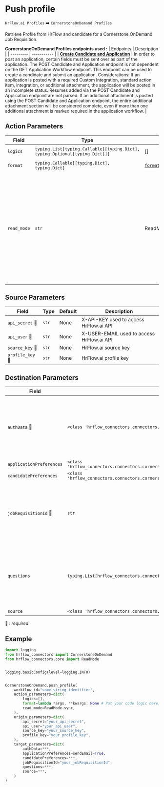 # Push profile

`HrFlow.ai Profiles` :arrow_right: `CornerstoneOnDemand Profiles`

Retrieve Profile from HrFlow and candidate for a Cornerstone OnDemand Job Requisition.

**CornerstoneOnDemand Profiles endpoints used :**
| Endpoints | Description |
| --------- | ----------- |
| [**Create Candidate and Application**](https://{corpname}{env}.csod.com/services/api/x/candidate/v1/application) | In order to post an application, certain fields must be sent over as part of the application. The POST Candidate and Application endpoint is not dependent on the GET Application Workflow endpoint. This endpoint can be used to create a candidate and submit an application. Considerations: If an application is posted with a required Custom Integration, standard action item, integration, or additional attachment, the application will be posted in an incomplete status. Resumes added via the POST Candidate and Application endpoint are not parsed. If an additional attachment is posted using the POST Candidate and Application endpoint, the entire additional attachment section will be considered complete, even if more than one additional attachment is marked required in the application workflow. |

## Action Parameters

| Field       | Type                                                                        | Default                                         | Description                                                                                                                                                                                                                                     |
| ----------- | --------------------------------------------------------------------------- | ----------------------------------------------- | ----------------------------------------------------------------------------------------------------------------------------------------------------------------------------------------------------------------------------------------------- |
| `logics`    | `typing.List[typing.Callable[[typing.Dict], typing.Optional[typing.Dict]]]` | []                                              | List of logic functions                                                                                                                                                                                                                         |
| `format`    | `typing.Callable[[typing.Dict], typing.Dict]`                               | [`format_hrflow_profile`](../connector.py#L148) | Formatting function                                                                                                                                                                                                                             |
| `read_mode` | `str`                                                                       | ReadMode.sync                                   | If 'incremental' then `read_from` of the last run is given to Origin Warehouse during read. **The actual behavior depends on implementation of read**. In 'sync' mode `read_from` is neither fetched nor given to Origin Warehouse during read. |

## Source Parameters

| Field                      | Type  | Default | Description                               |
| -------------------------- | ----- | ------- | ----------------------------------------- |
| `api_secret` :red_circle:  | `str` | None    | X-API-KEY used to access HrFlow.ai API    |
| `api_user` :red_circle:    | `str` | None    | X-USER-EMAIL used to access HrFlow.ai API |
| `source_key` :red_circle:  | `str` | None    | HrFlow.ai source key                      |
| `profile_key` :red_circle: | `str` | None    | HrFlow.ai profile key                     |

## Destination Parameters

| Field                           | Type                                                                                                           | Default        | Description                                                                                                         |
| ------------------------------- | -------------------------------------------------------------------------------------------------------------- | -------------- | ------------------------------------------------------------------------------------------------------------------- |
| `authData` :red_circle:         | `<class 'hrflow_connectors.connectors.cornerstoneondemand.schemas.CornerstoneOnDemandAuthentication'>`         | None           | All the data needed in order to obtain an access token for Cornerstone OnDemand Recruiting API.                     |
| `applicationPreferences`        | `<class 'hrflow_connectors.connectors.cornerstoneondemand.schemas.CornerstoneOnDemandApplicationPreferences'>` | sendEmail=True |                                                                                                                     |
| `candidatePreferences`          | `<class 'hrflow_connectors.connectors.cornerstoneondemand.schemas.CornerstoneOnDemandCandidatePreferences'>`   | None           |                                                                                                                     |
| `jobRequisitionId` :red_circle: | `str`                                                                                                          | None           | The ATS job requisition's identifier. This is a "ref" value and not the internal "id". A correct example is Req123. |
| `questions`                     | `typing.List[hrflow_connectors.connectors.cornerstoneondemand.schemas.CornerstoneOnDemandQuestion]`            | None           | A collection of application submission data for questions of type: Disclaimer, Compliance and Prescreening.         |
| `source`                        | `<class 'hrflow_connectors.connectors.cornerstoneondemand.schemas.CornerstoneOnDemandSource'>`                 | None           |                                                                                                                     |

:red_circle: : _required_

## Example

```python
import logging
from hrflow_connectors import CornerstoneOnDemand
from hrflow_connectors.core import ReadMode


logging.basicConfig(level=logging.INFO)


CornerstoneOnDemand.push_profile(
    workflow_id="some_string_identifier",
    action_parameters=dict(
        logics=[],
        format=lambda *args, **kwargs: None # Put your code logic here,
        read_mode=ReadMode.sync,
    ),
    origin_parameters=dict(
        api_secret="your_api_secret",
        api_user="your_api_user",
        source_key="your_source_key",
        profile_key="your_profile_key",
    ),
    target_parameters=dict(
        authData=***,
        applicationPreferences=sendEmail=True,
        candidatePreferences=***,
        jobRequisitionId="your_jobRequisitionId",
        questions=***,
        source=***,
    )
)
```
